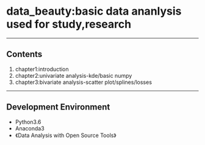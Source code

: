 # data_beauty:basic data ananlysis used for study,research
***
## Contents
1. chapter1:introduction
2. chapter2:univariate analysis-kde/basic numpy
3. chapter3:bivariate analysis-scatter plot/splines/losses
***
## Development Environment
* Python3.6
* Anaconda3
* 《Data Analysis with Open Source Tools》
